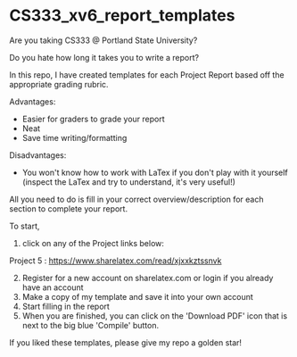 # CS333_xv6_report_templates

Are you taking CS333 @ Portland State University? 

Do you hate how long it takes you to write a report? 

In this repo, I have created templates for each Project Report based off the appropriate grading rubric. 

Advantages:
  - Easier for graders to grade your report
  - Neat
  - Save time writing/formatting
  
Disadvantages:
  - You won't know how to work with LaTex if you don't play with it yourself (inspect the LaTex and try to understand, it's very useful!)


All you need to do is fill in your correct overview/description for each section to complete your report. 

To start, 

1. click on any of the Project links below:

Project 5 : https://www.sharelatex.com/read/xjxxkztssnvk

2. Register for a new account on sharelatex.com or login if you already have an account
3. Make a copy of my template and save it into your own account
4. Start filling in the report
5. When you are finished, you can click on the 'Download PDF' icon that is next to the big blue 'Compile' button.

If you liked these templates, please give my repo a golden star!
